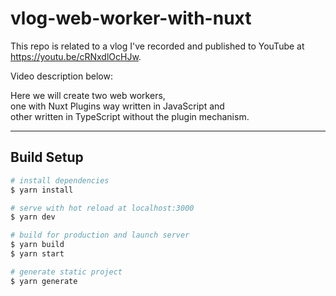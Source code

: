 # vlog-web-worker-with-nuxt

This repo is related to a vlog I've recorded and published to YouTube at https://youtu.be/cRNxdlOcHJw.

Video description below:  

Here we will create two web workers,  
one with Nuxt Plugins way written in JavaScript and  
other written in TypeScript without the plugin mechanism. 


---

## Build Setup

```bash
# install dependencies
$ yarn install

# serve with hot reload at localhost:3000
$ yarn dev

# build for production and launch server
$ yarn build
$ yarn start

# generate static project
$ yarn generate
```
